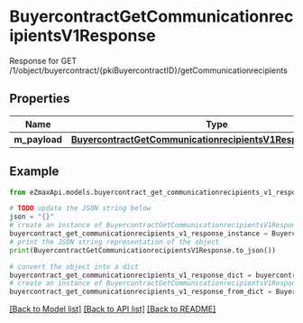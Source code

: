 # BuyercontractGetCommunicationrecipientsV1Response

Response for GET /1/object/buyercontract/{pkiBuyercontractID}/getCommunicationrecipients

## Properties

Name | Type | Description | Notes
------------ | ------------- | ------------- | -------------
**m_payload** | [**BuyercontractGetCommunicationrecipientsV1ResponseMPayload**](BuyercontractGetCommunicationrecipientsV1ResponseMPayload.md) |  | 

## Example

```python
from eZmaxApi.models.buyercontract_get_communicationrecipients_v1_response import BuyercontractGetCommunicationrecipientsV1Response

# TODO update the JSON string below
json = "{}"
# create an instance of BuyercontractGetCommunicationrecipientsV1Response from a JSON string
buyercontract_get_communicationrecipients_v1_response_instance = BuyercontractGetCommunicationrecipientsV1Response.from_json(json)
# print the JSON string representation of the object
print(BuyercontractGetCommunicationrecipientsV1Response.to_json())

# convert the object into a dict
buyercontract_get_communicationrecipients_v1_response_dict = buyercontract_get_communicationrecipients_v1_response_instance.to_dict()
# create an instance of BuyercontractGetCommunicationrecipientsV1Response from a dict
buyercontract_get_communicationrecipients_v1_response_from_dict = BuyercontractGetCommunicationrecipientsV1Response.from_dict(buyercontract_get_communicationrecipients_v1_response_dict)
```
[[Back to Model list]](../README.md#documentation-for-models) [[Back to API list]](../README.md#documentation-for-api-endpoints) [[Back to README]](../README.md)


